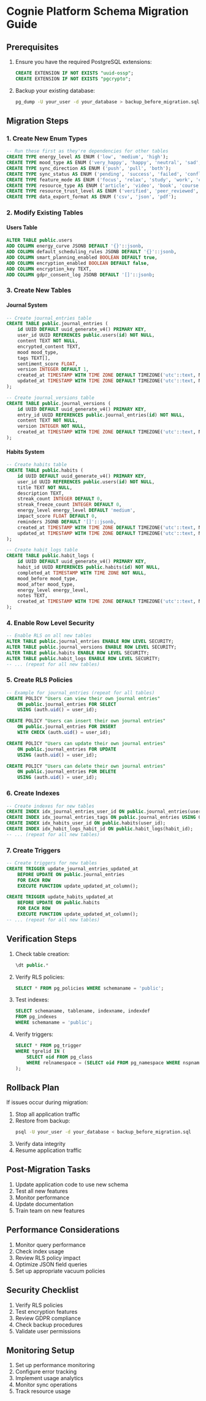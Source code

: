 # Cognie Platform Schema Migration Guide

## Prerequisites

1. Ensure you have the required PostgreSQL extensions:
   ```sql
   CREATE EXTENSION IF NOT EXISTS "uuid-ossp";
   CREATE EXTENSION IF NOT EXISTS "pgcrypto";
   ```

2. Backup your existing database:
   ```bash
   pg_dump -U your_user -d your_database > backup_before_migration.sql
   ```

## Migration Steps

### 1. Create New Enum Types
```sql
-- Run these first as they're dependencies for other tables
CREATE TYPE energy_level AS ENUM ('low', 'medium', 'high');
CREATE TYPE mood_type AS ENUM ('very_happy', 'happy', 'neutral', 'sad', 'very_sad');
CREATE TYPE sync_direction AS ENUM ('push', 'pull', 'both');
CREATE TYPE sync_status AS ENUM ('pending', 'success', 'failed', 'conflict');
CREATE TYPE feature_mode AS ENUM ('focus', 'relax', 'study', 'work', 'custom');
CREATE TYPE resource_type AS ENUM ('article', 'video', 'book', 'course', 'tool');
CREATE TYPE resource_trust_level AS ENUM ('verified', 'peer_reviewed', 'community', 'unverified');
CREATE TYPE data_export_format AS ENUM ('csv', 'json', 'pdf');
```

### 2. Modify Existing Tables

#### Users Table
```sql
ALTER TABLE public.users
ADD COLUMN energy_curve JSONB DEFAULT '{}'::jsonb,
ADD COLUMN default_scheduling_rules JSONB DEFAULT '{}'::jsonb,
ADD COLUMN smart_planning_enabled BOOLEAN DEFAULT true,
ADD COLUMN encryption_enabled BOOLEAN DEFAULT false,
ADD COLUMN encryption_key TEXT,
ADD COLUMN gdpr_consent_log JSONB DEFAULT '[]'::jsonb;
```

### 3. Create New Tables

#### Journal System
```sql
-- Create journal_entries table
CREATE TABLE public.journal_entries (
    id UUID DEFAULT uuid_generate_v4() PRIMARY KEY,
    user_id UUID REFERENCES public.users(id) NOT NULL,
    content TEXT NOT NULL,
    encrypted_content TEXT,
    mood mood_type,
    tags TEXT[],
    sentiment_score FLOAT,
    version INTEGER DEFAULT 1,
    created_at TIMESTAMP WITH TIME ZONE DEFAULT TIMEZONE('utc'::text, NOW()) NOT NULL,
    updated_at TIMESTAMP WITH TIME ZONE DEFAULT TIMEZONE('utc'::text, NOW()) NOT NULL
);

-- Create journal_versions table
CREATE TABLE public.journal_versions (
    id UUID DEFAULT uuid_generate_v4() PRIMARY KEY,
    entry_id UUID REFERENCES public.journal_entries(id) NOT NULL,
    content TEXT NOT NULL,
    version INTEGER NOT NULL,
    created_at TIMESTAMP WITH TIME ZONE DEFAULT TIMEZONE('utc'::text, NOW()) NOT NULL
);
```

#### Habits System
```sql
-- Create habits table
CREATE TABLE public.habits (
    id UUID DEFAULT uuid_generate_v4() PRIMARY KEY,
    user_id UUID REFERENCES public.users(id) NOT NULL,
    title TEXT NOT NULL,
    description TEXT,
    streak_count INTEGER DEFAULT 0,
    streak_freeze_count INTEGER DEFAULT 0,
    energy_level energy_level DEFAULT 'medium',
    impact_score FLOAT DEFAULT 0,
    reminders JSONB DEFAULT '[]'::jsonb,
    created_at TIMESTAMP WITH TIME ZONE DEFAULT TIMEZONE('utc'::text, NOW()) NOT NULL,
    updated_at TIMESTAMP WITH TIME ZONE DEFAULT TIMEZONE('utc'::text, NOW()) NOT NULL
);

-- Create habit_logs table
CREATE TABLE public.habit_logs (
    id UUID DEFAULT uuid_generate_v4() PRIMARY KEY,
    habit_id UUID REFERENCES public.habits(id) NOT NULL,
    completed_at TIMESTAMP WITH TIME ZONE NOT NULL,
    mood_before mood_type,
    mood_after mood_type,
    energy_level energy_level,
    notes TEXT,
    created_at TIMESTAMP WITH TIME ZONE DEFAULT TIMEZONE('utc'::text, NOW()) NOT NULL
);
```

### 4. Enable Row Level Security

```sql
-- Enable RLS on all new tables
ALTER TABLE public.journal_entries ENABLE ROW LEVEL SECURITY;
ALTER TABLE public.journal_versions ENABLE ROW LEVEL SECURITY;
ALTER TABLE public.habits ENABLE ROW LEVEL SECURITY;
ALTER TABLE public.habit_logs ENABLE ROW LEVEL SECURITY;
-- ... (repeat for all new tables)
```

### 5. Create RLS Policies

```sql
-- Example for journal_entries (repeat for all tables)
CREATE POLICY "Users can view their own journal entries"
    ON public.journal_entries FOR SELECT
    USING (auth.uid() = user_id);

CREATE POLICY "Users can insert their own journal entries"
    ON public.journal_entries FOR INSERT
    WITH CHECK (auth.uid() = user_id);

CREATE POLICY "Users can update their own journal entries"
    ON public.journal_entries FOR UPDATE
    USING (auth.uid() = user_id);

CREATE POLICY "Users can delete their own journal entries"
    ON public.journal_entries FOR DELETE
    USING (auth.uid() = user_id);
```

### 6. Create Indexes

```sql
-- Create indexes for new tables
CREATE INDEX idx_journal_entries_user_id ON public.journal_entries(user_id);
CREATE INDEX idx_journal_entries_tags ON public.journal_entries USING GIN(tags);
CREATE INDEX idx_habits_user_id ON public.habits(user_id);
CREATE INDEX idx_habit_logs_habit_id ON public.habit_logs(habit_id);
-- ... (repeat for all new tables)
```

### 7. Create Triggers

```sql
-- Create triggers for new tables
CREATE TRIGGER update_journal_entries_updated_at
    BEFORE UPDATE ON public.journal_entries
    FOR EACH ROW
    EXECUTE FUNCTION update_updated_at_column();

CREATE TRIGGER update_habits_updated_at
    BEFORE UPDATE ON public.habits
    FOR EACH ROW
    EXECUTE FUNCTION update_updated_at_column();
-- ... (repeat for all new tables)
```

## Verification Steps

1. Check table creation:
   ```sql
   \dt public.*
   ```

2. Verify RLS policies:
   ```sql
   SELECT * FROM pg_policies WHERE schemaname = 'public';
   ```

3. Test indexes:
   ```sql
   SELECT schemaname, tablename, indexname, indexdef
   FROM pg_indexes
   WHERE schemaname = 'public';
   ```

4. Verify triggers:
   ```sql
   SELECT * FROM pg_trigger
   WHERE tgrelid IN (
       SELECT oid FROM pg_class
       WHERE relnamespace = (SELECT oid FROM pg_namespace WHERE nspname = 'public')
   );
   ```

## Rollback Plan

If issues occur during migration:

1. Stop all application traffic
2. Restore from backup:
   ```bash
   psql -U your_user -d your_database < backup_before_migration.sql
   ```
3. Verify data integrity
4. Resume application traffic

## Post-Migration Tasks

1. Update application code to use new schema
2. Test all new features
3. Monitor performance
4. Update documentation
5. Train team on new features

## Performance Considerations

1. Monitor query performance
2. Check index usage
3. Review RLS policy impact
4. Optimize JSON field queries
5. Set up appropriate vacuum policies

## Security Checklist

1. Verify RLS policies
2. Test encryption features
3. Review GDPR compliance
4. Check backup procedures
5. Validate user permissions

## Monitoring Setup

1. Set up performance monitoring
2. Configure error tracking
3. Implement usage analytics
4. Monitor sync operations
5. Track resource usage 